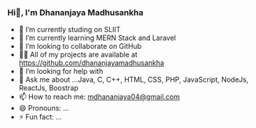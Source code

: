 ### Hi👋, I'm Dhananjaya Madhusankha


- 🔭 I’m currently studing on SLIIT
- 🌱 I’m currently learning MERN Stack and Laravel
- 👯 I’m looking to collaborate on GitHub
- 👨‍💻 All of my projects are available at https://github.com/dhananjayamadhusankha
- 🤔 I’m looking for help with 
- 💬 Ask me about ...Java, C, C++, HTML, CSS, PHP, JavaScript, NodeJs, ReactJs, Boostrap
- 📫 How to reach me: mdhananjaya04@gmail.com
- 😄 Pronouns: ...
- ⚡ Fun fact: ...

